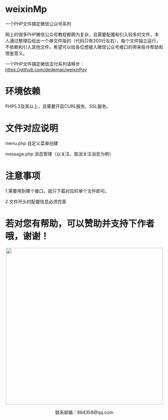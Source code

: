 # weixinMp
一个PHP文件搞定微信公众号系列

网上的很多PHP微信公众号教程都颇为复杂，且需要配置和引入较多的文件，本人通过整理后给出一个单文件版的（代码只有200行左右），每个文件独立运行，不依赖和引入其他文件，希望可以给各位想接入微信公众号接口的带来些许帮助和借鉴意义。

一个PHP文件搞定微信支付系列请移步：https://github.com/dedemao/weixinPay


# 环境依赖

PHP5.3及其以上，且需要开启CURL服务、SSL服务。

# 文件对应说明

menu.php	  自定义菜单创建

message.php	  消息管理（以关注、取消关注消息为例）


# 注意事项

1.需要用到哪个接口，就只下载对应的单个文件即可。

2.文件开头的配置信息必须完善


# 若对您有帮助，可以赞助并支持下作者哦，谢谢！

<p align="center">
    <img src="https://www.dedemao.com/uploads/zan.jpg" width="500px">
    <p align="center">联系邮箱：884358@qq.com</p>
</p>
